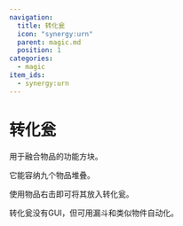 ```yaml
---
navigation:
  title: 转化瓮
  icon: "synergy:urn"
  parent: magic.md
  position: 1
categories:
  - magic
item_ids:
  - synergy:urn
---
```


# 转化瓮

用于融合物品的功能方块。

它能容纳九个物品堆叠。

使用物品右击即可将其放入转化瓮。

转化瓮没有GUI，但可用漏斗和类似物件自动化。

<ItemImage id="synergy:urn" scale="4.0"/>

<RecipeFor id="synergy:urn" />

